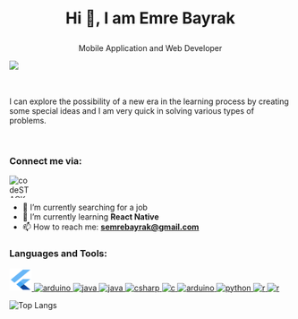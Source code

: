 #   <p align="center"> Hi 👋, I am Emre Bayrak</p>
   <p align="center">Mobile Application and Web Developer</p>
   
   

   ![](https://komarev.com/ghpvc/?username=semrebayrak&color=blue)

 

</br>

I can explore the possibility of a new era in the learning process by creating some special ideas and I am very quick in solving various types of problems.

</br>



### Connect me via:

[<img align="left" alt="codeSTACKr.com" height="40" width="40" src="https://user-images.githubusercontent.com/56845182/134655810-01935105-90cc-40eb-878a-c75c3e109ab7.png" />][linkedin]
<br />
<br />


<!--
[![Anurag's GitHub stats](https://github-readme-stats.vercel.app/api?username=semrebayrak)](https://github.com/anuraghazra/github-readme-stats)
**semrebayrak/semrebayrak** is a ✨ _special_ ✨ repository because its `README.md` (this file) appears on your GitHub profile.
-->


- 🔭 I’m currently searching for a job
- 🌱 I’m currently learning **React Native**
- 📫 How to reach me: **semrebayrak@gmail.com**


<h3 align="left">Languages and Tools:</h3>
<p align="left"> 
<a href="https://flutter.dev/"><img src="https://raw.githubusercontent.com/dnfield/flutter_svg/7d374d7107561cbd906d7c0ca26fef02cc01e7c8/example/assets/flutter_logo.svg?sanitize=true" alt="flutter" width="40" height="40"/> </a>   
<a href="https://www.reactjs.org/"><img src="https://reactnative.dev/img/header_logo.svg" alt="arduino" width="40" height="40"/> </a>   
<a href="https://www.java.com/tr/"><img src="https://logoeps.com/wp-content/uploads/2011/06/java-logo-vector.png" alt="java" width="40" height="40"/> </a>   
<a href="https://unity.com/"><img src="https://www.ybsciler.com/styles/xengentr_ikon/Unity.png" alt="java" width="40" height="40"/> </a>  
<a href="https://docs.microsoft.com/tr-tr/dotnet/csharp/"><img src="https://static.cdnlogo.com/logos/c/27/c.svg" alt="csharp" width="40" height="40"/> </a>   
<a href="https://en.wikipedia.org/wiki/C_(programming_language)"><img src="https://upload.wikimedia.org/wikipedia/commons/thumb/1/18/C_Programming_Language.svg/1200px-C_Programming_Language.svg.png" alt="c" width="40" height="40"/> </a>    
<a href="https://www.arduino.cc/"><img src="https://cdn.worldvectorlogo.com/logos/arduino-1.svg" alt="arduino" width="40" height="40"/> </a>   
<a href="https://www.python.org/"><img src="https://upload.wikimedia.org/wikipedia/commons/thumb/c/c3/Python-logo-notext.svg/2048px-Python-logo-notext.svg.png" alt="python" width="40" height="40"/> </a>   
<a href="https://www.r-project.org/"><img src="https://stamsgroup.com/wp-content/uploads/2020/08/R.programming.png" alt="r" width="40" height="40"/> </a>     
<a href="https://git-scm.com/"><img src="https://git-scm.com/images/logos/downloads/Git-Icon-1788C.png" alt="r" width="40" height="40"/> </a>     
   
![Top Langs](https://github-readme-stats.vercel.app/api/top-langs/?username=semrebayrak&layout=compact)   

[linkedin]: https://linkedin.com/in/semrebayrak
[myrepository]: https://github.com/semrebayrak?tab=repositories
